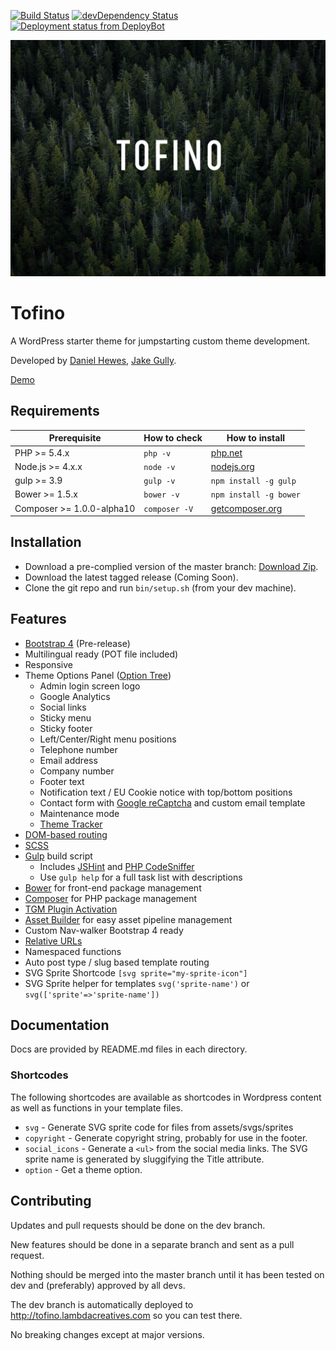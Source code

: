 [![Build Status](https://travis-ci.org/lambdacreatives/tofino.svg)](https://travis-ci.org/lambdacreatives/tofino) [![devDependency Status](https://david-dm.org/lambdacreatives/tofino/dev-status.svg)](https://david-dm.org/lambdacreatives/tofino#info=devDependencies) [![Deployment status from DeployBot](https://lambdacreatives.deploybot.com/badge/77558060036000/47551.svg)](http://deploybot.com)

![Tofino](https://raw.githubusercontent.com/mrchimp/tofino/master/screenshot.png)

# Tofino

A WordPress starter theme for jumpstarting custom theme development.

Developed by [Daniel Hewes](https://github.com/danimalweb), [Jake Gully](https://github.com/mrchimp).

[Demo](http://tofino.lambdacreatives.com)

## Requirements

| Prerequisite              | How to check  | How to install                                  |
| ------------------------- | ------------- | ----------------------------------------------- |
| PHP >= 5.4.x              | `php -v`      | [php.net](http://php.net/manual/en/install.php) |
| Node.js >= 4.x.x          | `node -v`     | [nodejs.org](http://nodejs.org/)                |
| gulp >= 3.9               | `gulp -v`     | `npm install -g gulp`                           |
| Bower >= 1.5.x            | `bower -v`    | `npm install -g bower`                          |
| Composer >= 1.0.0-alpha10 | `composer -V` | [getcomposer.org](http://getcomposer.org)       |

## Installation

* Download a pre-complied version of the master branch: [Download Zip](http://tofino.lambdacreatives.com/tofino.zip).
* Download the latest tagged release (Coming Soon).
* Clone the git repo and run `bin/setup.sh` (from your dev machine).

## Features

* [Bootstrap 4](http://getbootstrap.com/) (Pre-release)
* Multilingual ready (POT file included)
* Responsive
* Theme Options Panel ([Option Tree](https://github.com/valendesigns/option-tree))
	* Admin login screen logo
	* Google Analytics
	* Social links
	* Sticky menu
	* Sticky footer
	* Left/Center/Right menu positions
	* Telephone number
	* Email address
	* Company number
	* Footer text
	* Notification text / EU Cookie notice with top/bottom positions
	* Contact form with [Google reCaptcha](https://www.google.com/recaptcha) and custom email template
	* Maintenance mode
	* [Theme Tracker](https://github.com/lambdacreatives/tracker)
* [DOM-based routing](http://goo.gl/EUTi53)
* [SCSS](http://sass-lang.com/)
* [Gulp](http://gulpjs.com/) build script
	* Includes [JSHint](https://github.com/spalger/gulp-jshint) and [PHP CodeSniffer](https://github.com/squizlabs/PHP_CodeSniffer)
	* Use `gulp help` for a full task list with descriptions
* [Bower](http://bower.io/) for front-end package management
* [Composer](https://getcomposer.org/) for PHP package management
* [TGM Plugin Activation](https://github.com/TGMPA/TGM-Plugin-Activation)
* [Asset Builder](https://github.com/austinpray/asset-builder) for easy asset pipeline management
* Custom Nav-walker Bootstrap 4 ready
* [Relative URLs](https://codex.wordpress.org/Function_Reference/wp_make_link_relative)
* Namespaced functions
* Auto post type / slug based template routing
* SVG Sprite Shortcode `[svg sprite="my-sprite-icon"]`
* SVG Sprite helper for templates `svg('sprite-name')` or `svg(['sprite'=>'sprite-name'])`

## Documentation

Docs are provided by README.md files in each directory.

### Shortcodes

The following shortcodes are available as shortcodes in Wordpress content as well as functions in your template files.

* `svg` - Generate SVG sprite code for files from assets/svgs/sprites
* `copyright` - Generate copyright string, probably for use in the footer.
* `social_icons` - Generate a `<ul>` from the social media links. The SVG sprite name is generated by sluggifying the Title attribute.
* `option` - Get a theme option.

## Contributing

Updates and pull requests should be done on the dev branch.

New features should be done in a separate branch and sent as a pull request.

Nothing should be merged into the master branch until it has been tested on dev and (preferably) approved by all devs.

The dev branch is automatically deployed to http://tofino.lambdacreatives.com so you can test there.

No breaking changes except at major versions.
